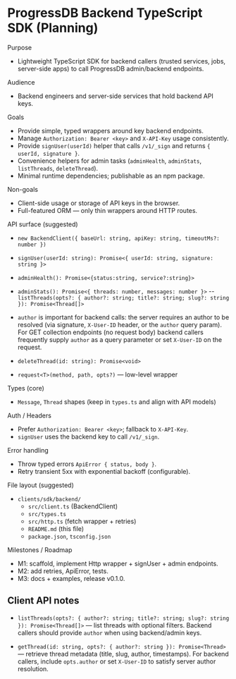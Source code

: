 # ProgressDB Backend TypeScript SDK (Planning)

Purpose
- Lightweight TypeScript SDK for backend callers (trusted services, jobs, server-side apps) to call ProgressDB admin/backend endpoints.

Audience
- Backend engineers and server-side services that hold backend API keys.

Goals
- Provide simple, typed wrappers around key backend endpoints.
- Manage `Authorization: Bearer <key>` and `X-API-Key` usage consistently.
- Provide `signUser(userId)` helper that calls `/v1/_sign` and returns `{ userId, signature }`.
- Convenience helpers for admin tasks (`adminHealth`, `adminStats`, `listThreads`, `deleteThread`).
- Minimal runtime dependencies; publishable as an npm package.

Non-goals
- Client-side usage or storage of API keys in the browser.
- Full-featured ORM — only thin wrappers around HTTP routes.

API surface (suggested)
- `new BackendClient({ baseUrl: string, apiKey: string, timeoutMs?: number })`
- `signUser(userId: string): Promise<{ userId: string, signature: string }>`
- `adminHealth(): Promise<{status:string, service?:string}>`
- `adminStats(): Promise<{ threads: number, messages: number }>`
-- `listThreads(opts?: { author?: string; title?: string; slug?: string }): Promise<Thread[]>`

- `author` is important for backend calls: the server requires an author to be
  resolved (via signature, `X-User-ID` header, or the `author` query param). For
  GET collection endpoints (no request body) backend callers frequently supply
  `author` as a query parameter or set `X-User-ID` on the request.
- `deleteThread(id: string): Promise<void>`
- `request<T>(method, path, opts?)` — low-level wrapper

Types (core)
- `Message`, `Thread` shapes (keep in `types.ts` and align with API models)

Auth / Headers
- Prefer `Authorization: Bearer <key>`; fallback to `X-API-Key`.
- `signUser` uses the backend key to call `/v1/_sign`.

Error handling
- Throw typed errors `ApiError { status, body }`.
- Retry transient 5xx with exponential backoff (configurable).

File layout (suggested)
- `clients/sdk/backend/`
  - `src/client.ts` (BackendClient)
  - `src/types.ts`
  - `src/http.ts` (fetch wrapper + retries)
  - `README.md` (this file)
  - `package.json`, `tsconfig.json`

Milestones / Roadmap
- M1: scaffold, implement Http wrapper + signUser + admin endpoints.
- M2: add retries, ApiError, tests.
- M3: docs + examples, release v0.1.0.

## Client API notes

- `listThreads(opts?: { author?: string; title?: string; slug?: string }): Promise<Thread[]>` — list threads with optional filters. Backend callers should provide `author` when using backend/admin keys.

- `getThread(id: string, opts?: { author?: string }): Promise<Thread>` — retrieve thread metadata (title, slug, author, timestamps). For backend callers, include `opts.author` or set `X-User-ID` to satisfy server author resolution.
